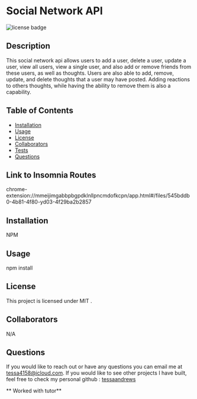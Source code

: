 
  # Social Network API
  ![license badge](https://img.shields.io/badge/license-MIT-blue.svg)

  ## Description
  This social network api allows users to add a user, delete a user, update a user, view all users, view a single user, and also add or remove friends from these users, as well as thoughts. Users are also able to add, remove, update, and delete thoughts that a user may have posted. Adding reactions to others thoughts, while having the ability to remove them is also a capability.

  ## Table of Contents
  * [Installation](#installation) 
  * [Usage](#usage) 
   * [License](#license)
  * [Collaborators](#collaborators) 
  * [Tests](#test)
  * [Questions](#questions)
  
  ## Link to Insomnia Routes

chrome-extension://mmeijimgabbpbgpdklnllpncmdofkcpn/app.html#/files/545bddb0-4b81-4f80-yd03-4f29ba2b2857

  ## Installation
  NPM

  ## Usage
  npm install

   ## License
    
  This project is licensed under MIT .

  ## Collaborators
  N/A

 
 ## Questions

 If you would like to reach out or have any questions you can email me at [tessa4158@icloud.com](mailto:tessa4158@icloud.com).
 If you would like to see other projects I have built, feel free to check my personal github : [tessaandrews](https://github.com/tessaandrews)

 ** Worked with tutor**